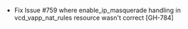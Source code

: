 * Fix Issue #759 where enable_ip_masquerade handling in vcd_vapp_nat_rules resource wasn't correct [GH-784]